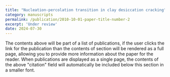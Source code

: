 ```yaml
---
title: "Nucleation-percolation transition in clay desiccation cracking"
category: manuscripts
permalink: /publication/2010-10-01-paper-title-number-2
excerpt: 'Under review'
date: 2024-07-30
---
```


The contents above will be part of a list of publications, if the user clicks the link for the publication than the contents of section will be rendered as a full page, allowing you to provide more information about the paper for the reader. When publications are displayed as a single page, the contents of the above "citation" field will automatically be included below this section in a smaller font.
